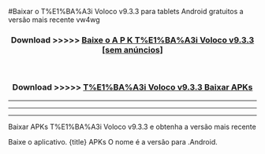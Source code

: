 #Baixar o T%E1%BA%A3i Voloco v9.3.3  para tablets Android gratuitos a versão mais recente vw4wg


<div align="center">
<h3>Download >>>>> <a href="https://pt-web.web.app/?pt= T%E1%BA%A3i Voloco v9.3.3">Baixe o A P K T%E1%BA%A3i Voloco v9.3.3 [sem anúncios]</a></h3><br>

<h3>Download >>>>> <a href="https://pt-web.web.app/?pt= T%E1%BA%A3i Voloco v9.3.3">T%E1%BA%A3i Voloco v9.3.3 Baixar APKs</a></h3>
</div>

----------------------------------------------------------

----------------------------------------------------------

----------------------------------------------------------

Baixar APKs T%E1%BA%A3i Voloco v9.3.3 e obtenha a versão mais recente

Baixe o aplicativo. {title} APKs O nome é a versão para .Android.


